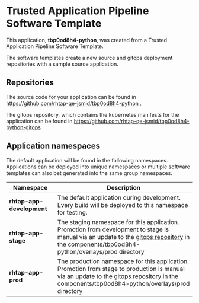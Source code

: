 # Trusted Application Pipeline Software Template

This application, **tbp0od8h4-python**, was created from a Trusted Application Pipeline Software Template.

The software templates create a new source and gitops deployment repositories with a sample source application. 

## Repositories

The source code for your application can be found in [https://github.com/rhtap-qe-jsmid/tbp0od8h4-python ](https://github.com/rhtap-qe-jsmid/tbp0od8h4-python ).
 
The gitops repository, which contains the kubernetes manifests for the application can be found in 
[https://github.com/rhtap-qe-jsmid/tbp0od8h4-python-gitops ](https://github.com/rhtap-qe-jsmid/tbp0od8h4-python-gitops ) 

## Application namespaces 

The default application will be found in the following namespaces. Applications can be deployed into unique namespaces or multiple software templates can also bet generated into the same group namespaces.  

|  Namespace   |  Description   |  
| -------- | -------- |   
| **rhtap-app-development** | The default application during development. Every build will be deployed to this namespace for testing. | 
| **rhtap-app-stage** | The staging namespace for this application. Promotion from development to stage is manual via an update to the [gitops repository](https://github.com/rhtap-qe-jsmid/tbp0od8h4-python-gitops ) in the components/tbp0od8h4-python/overlays/prod directory |  
| **rhtap-app-prod** | The production namespace for this application. Promotion from stage to production is manual via an update to the [gitops repository](https://github.com/rhtap-qe-jsmid/tbp0od8h4-python-gitops ) in the components/tbp0od8h4-python/overlays/prod directory | 